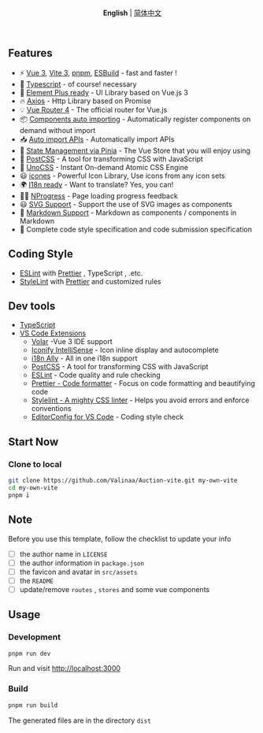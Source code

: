 <br>

<p align='center'>
<b>English</b> | <a href="https://github.com/Valinaa/Auction-vite/blob/main/README.zh-CN.md">简体中文</a>
</p>

<br>

## Features

- ⚡️ [Vue 3](https://github.com/vuejs/core), [Vite 3](https://github.com/vitejs/vite), [pnpm](https://pnpm.io/), [ESBuild](https://github.com/evanw/esbuild) - fast and faster !
- 💪 [Typescript](https://www.typescriptlang.org/) - of course! necessary
- 🎉 [Element Plus ready](https://github.com/element-plus/element-plus) - UI Library based on Vue.js 3
- 🔥 [Axios](https://github.com/axios/axios) - Http Library based on Promise
- 💡 [Vue Router 4](https://router.vuejs.org/zh/) - The official router for Vue.js
- 📦 [Components auto importing](https://github.com/antfu/unplugin-vue-components) - Automatically register components on demand without import
- 📥 [Auto import APIs](https://github.com/antfu/unplugin-auto-import) - Automatically import APIs
- 🍍 [State Management via Pinia](https://pinia.esm.dev/) - The Vue Store that you will enjoy using
- 🎨 [PostCSS](https://github.com/postcss/postcss) - A tool for transforming CSS with JavaScript
- 🎨 [UnoCSS](https://unocss.dev/) - Instant On-demand Atomic CSS Engine
- 😃 [icones](https://github.com/antfu/unplugin-icons) - Powerful Icon Library, Use icons from any icon sets
- 🌍 [I18n ready](./locales) - Want to translate? Yes, you can!
- 👩‍🎨 [NProgress](https://github.com/rstacruz/nprogress) - Page loading progress feedback
- 😃 [SVG Support](https://github.com/jpkleemans/vite-svg-loader) - Support the use of SVG images as components
- 📑 [Markdown Support](https://github.com/antfu/vite-plugin-md) - Markdown as components / components in Markdown
- 🔑 Complete code style specification and code submission specification

## Coding Style

- [ESLint](https://eslint.org/) with [Prettier](https://prettier.io) , TypeScript , .etc.
- [StyleLint](https://stylelint.io) with [Prettier](https://prettier.io) and customized rules

## Dev tools

- [TypeScript](https://www.typescriptlang.org/)
- [VS Code Extensions](./.vscode/extensions.json)
  - [Volar](https://marketplace.visualstudio.com/items?itemName=johnsoncodehk.volar) -Vue 3 IDE support
  - [Iconify IntelliSense](https://marketplace.visualstudio.com/items?itemName=antfu.iconify) - Icon inline display and autocomplete
  - [i18n Ally](https://marketplace.visualstudio.com/items?itemName=lokalise.i18n-ally) - All in one i18n support
  - [PostCSS](https://postcss.org/) - A tool for transforming CSS with JavaScript
  - [ESLint](https://marketplace.visualstudio.com/items?itemName=dbaeumer.vscode-eslint) - Code quality and rule checking
  - [Prettier - Code formatter](https://marketplace.visualstudio.com/items?itemName=esbenp.prettier-vscode) - Focus on code formatting and beautifying code
  - [Stylelint - A mighty CSS linter](https://marketplace.visualstudio.com/items?itemName=stylelint.vscode-stylelint) - Helps you avoid errors and enforce conventions
  - [EditorConfig for VS Code](https://marketplace.visualstudio.com/items?itemName=EditorConfig.EditorConfig) - Coding style check

## Start Now

### Clone to local

```bash
git clone https://github.com/Valinaa/Auction-vite.git my-own-vite
cd my-own-vite
pnpm i
```

## Note

Before you use this template, follow the checklist to update your info

- [ ] the author name in `LICENSE`
- [ ] the author information in `package.json`
- [ ] the favicon and avatar in `src/assets`
- [ ] the `README`
- [ ] update/remove `routes` , `stores` and some vue components

## Usage

### Development

```bash
pnpm run dev
```

Run and visit [http://localhost:3000](http://localhost:3000)

### Build

```bash
pnpm run build
```

The generated files are in the directory `dist`
